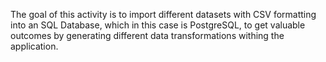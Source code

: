 The goal of this activity is to import different datasets with CSV formatting into an SQL Database, which in this case is PostgreSQL, to get valuable outcomes by generating different data transformations withing the application.



